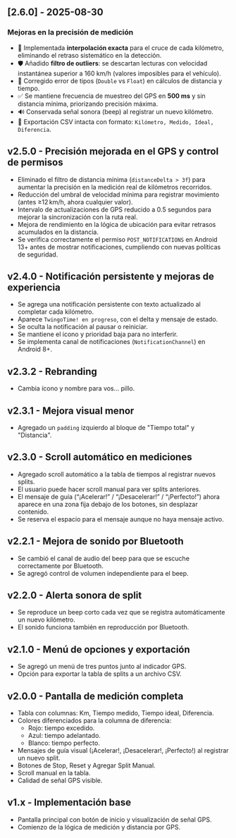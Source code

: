 ## [2.6.0] - 2025-08-30
### Mejoras en la precisión de medición
- 🚀 Implementada **interpolación exacta** para el cruce de cada kilómetro, eliminando el retraso sistemático en la detección.
- 🛡️ Añadido **filtro de outliers**: se descartan lecturas con velocidad instantánea superior a 160 km/h (valores imposibles para el vehículo).
- 🔧 Corregido error de tipos (`Double` vs `Float`) en cálculos de distancia y tiempo.
- ✅ Se mantiene frecuencia de muestreo del GPS en **500 ms** y sin distancia mínima, priorizando precisión máxima.
- 🔊 Conservada señal sonora (beep) al registrar un nuevo kilómetro.
- 📄 Exportación CSV intacta con formato: `Kilómetro, Medido, Ideal, Diferencia`.

## v2.5.0 - Precisión mejorada en el GPS y control de permisos

- Eliminado el filtro de distancia mínima (`distanceDelta > 3f`) para aumentar la precisión en la medición real de kilómetros recorridos.
- Reducción del umbral de velocidad mínima para registrar movimiento (antes ≥12 km/h, ahora cualquier valor).
- Intervalo de actualizaciones de GPS reducido a 0.5 segundos para mejorar la sincronización con la ruta real.
- Mejora de rendimiento en la lógica de ubicación para evitar retrasos acumulados en la distancia.
- Se verifica correctamente el permiso `POST_NOTIFICATIONS` en Android 13+ antes de mostrar notificaciones, cumpliendo con nuevas políticas de seguridad.

## v2.4.0 - Notificación persistente y mejoras de experiencia

- Se agrega una notificación persistente con texto actualizado al completar cada kilómetro.
- Aparece `TwingoTime! en progreso`, con el delta y mensaje de estado.
- Se oculta la notificación al pausar o reiniciar.
- Se mantiene el icono y prioridad baja para no interferir.
- Se implementa canal de notificaciones (`NotificationChannel`) en Android 8+.
## v2.3.2 - Rebranding
- Cambia ícono y nombre para vos... pillo.

## v2.3.1 - Mejora visual menor
- Agregado un `padding` izquierdo al bloque de "Tiempo total" y "Distancia".

## v2.3.0 - Scroll automático en mediciones
- Agregado scroll automático a la tabla de tiempos al registrar nuevos splits.
- El usuario puede hacer scroll manual para ver splits anteriores.
- El mensaje de guía (“¡Acelerar!” / “¡Desacelerar!” / “¡Perfecto!”) ahora aparece en una zona fija debajo de los botones, sin desplazar contenido.
- Se reserva el espacio para el mensaje aunque no haya mensaje activo.

## v2.2.1 - Mejora de sonido por Bluetooth
- Se cambió el canal de audio del beep para que se escuche correctamente por Bluetooth.
- Se agregó control de volumen independiente para el beep.

## v2.2.0 - Alerta sonora de split
- Se reproduce un beep corto cada vez que se registra automáticamente un nuevo kilómetro.
- El sonido funciona también en reproducción por Bluetooth.

## v2.1.0 - Menú de opciones y exportación
- Se agregó un menú de tres puntos junto al indicador GPS.
- Opción para exportar la tabla de splits a un archivo CSV.

## v2.0.0 - Pantalla de medición completa
- Tabla con columnas: Km, Tiempo medido, Tiempo ideal, Diferencia.
- Colores diferenciados para la columna de diferencia:
  - Rojo: tiempo excedido.
  - Azul: tiempo adelantado.
  - Blanco: tiempo perfecto.
- Mensajes de guía visual (¡Acelerar!, ¡Desacelerar!, ¡Perfecto!) al registrar un nuevo split.
- Botones de Stop, Reset y Agregar Split Manual.
- Scroll manual en la tabla.
- Calidad de señal GPS visible.

## v1.x - Implementación base
- Pantalla principal con botón de inicio y visualización de señal GPS.
- Comienzo de la lógica de medición y distancia por GPS.
